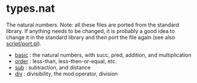 types.nat
=========

The natural numbers. Note: all these files are ported from the standard library. If anything needs to be changed, it is probably a good idea to change it in the standard library and then port the file again (see also [script/port.pl](../../../script/port.pl)).

* [basic](basic.hlean) : the natural numbers, with succ, pred, addition, and multiplication
* [order](order.hlean) : less-than, less-then-or-equal, etc.
* [sub](sub.hlean) : subtraction, and distance
* [div](div.hlean) : divisibility, the mod operator, division

